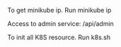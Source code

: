 To get minikube ip. Run minikube ip

Access to admin service: <minikupe ip>/api/admin

To init all K8S resource. Run k8s.sh